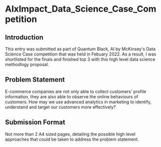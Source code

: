 # AIxImpact_Data_Science_Case_Competition

## Introduction
This entry was submitted as part of Quantum Black, AI by McKinsey's Data Science Case competition that was held in Febuary 2022. As a result, I was shortlisted for the finals and finished top 3 with this high level data science methodlogy proposal.

## Problem Statement
E-commerce companies are not only able to collect customers' profile information, they are also able to observe the online behaviours of customers. How may we use advanced analytics in marketing to identify, understand and target our customers more effectively?

## Submission Format
Not more than 2 A4 sized pages, detailing the possible high level approaches that could be taken to address the problem statement. 
